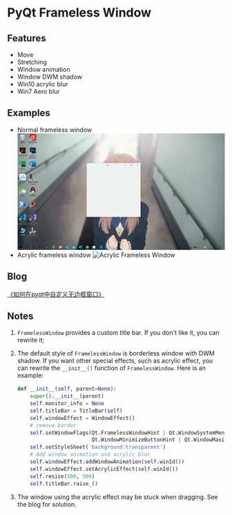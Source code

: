# PyQt Frameless Window

## Features
* Move
* Stretching
* Window animation
* Window DWM shadow
* Win10 acrylic blur
* Win7 Aero blur

## Examples
* Normal frameless window
![Normal Frameless Window](screenshot/normal_frameless_window.gif)
* Acrylic frameless window
![Acrylic Frameless Window](screenshot/Acrylic_window.gif)

## Blog
[《如何在pyqt中自定义无边框窗口》](https://www.cnblogs.com/zhiyiYo/p/14659981.html)

## Notes
1. `FramelessWindow` provides a custom title bar. If you don't like it, you can rewrite it;
2. The default style of `FramelessWindow` is borderless window with DWM shadow. If you want other special effects, such as acrylic effect, you can rewrite the `__init__()` function of `FramelessWindow`. Here is an example:

    ```python
    def __init__(self, parent=None):
        super().__init__(parent)
        self.monitor_info = None
        self.titleBar = TitleBar(self)
        self.windowEffect = WindowEffect()
        # remove border
        self.setWindowFlags(Qt.FramelessWindowHint | Qt.WindowSystemMenuHint |
                            Qt.WindowMinimizeButtonHint | Qt.WindowMaximizeButtonHint)
        self.setStyleSheet('background:transparent')
        # Add window animation and acrylic blur
        self.windowEffect.addWindowAnimation(self.winId())
        self.windowEffect.setAcrylicEffect(self.winId())
        self.resize(500, 500)
        self.titleBar.raise_()
    ```
3. The window using the acrylic effect may be stuck when dragging. See the blog for solution.
